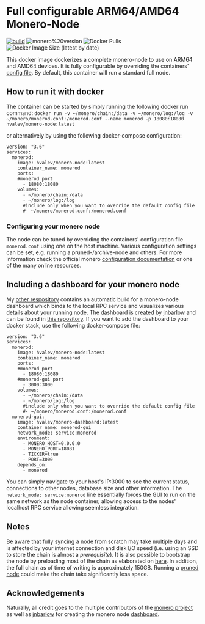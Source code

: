 # Full configurable ARM64/AMD64 Monero-Node

[![build](https://github.com/hvalev/monero-node/actions/workflows/build.yml/badge.svg)](https://github.com/hvalev/monero-node/actions/workflows/build.yml)
![monero%20version](https://img.shields.io/badge/monero%20version-0.17.3.0-green)
![Docker Pulls](https://img.shields.io/docker/pulls/hvalev/monero-node)
![Docker Image Size (latest by date)](https://img.shields.io/docker/image-size/hvalev/monero-node)

This docker image dockerizes a complete monero-node to use on ARM64 and AMD64 devices. It is fully configurable by overriding the containers' [config file](https://github.com/hvalev/monero-node/blob/main/monerod.conf). By default, this container will run a standard full node.


## How to run it with docker
The container can be started by simply running the following docker run command:
`docker run -v ~/monero/chain:/data -v ~/monero/log:/log -v ~/monero/monerod.conf:/monerod.conf --name monerod -p 18080:18080 hvalev/monero-node:latest`

or alternatively by using the following docker-compose configuration:
```
version: "3.6"
services:
  monerod:
    image: hvalev/monero-node:latest
    container_name: monerod
    ports:
    #monerod port
      - 18080:18080
    volumes:
      - ~/monero/chain:/data
      - ~/monero/log:/log
      #include only when you want to override the default config file
      #- ~/monero/monerod.conf:/monerod.conf
```

### Configuring your monero node
The node can be tuned by overriding the containers' configuration file `monerod.conf` using one on the host machine. Various configuration settings can be set, e.g. running a pruned-/archive-node and others. For more information check the official monero [configuration documentation](https://monerodocs.org/interacting/monero-config-file/) or one of the many online resources.

## Including a dashboard for your monero node
My [other respository](https://github.com/hvalev/monero-dashboard) contains an automatic build for a monero-node dashboard which binds to the local RPC service and visualizes various details about your running node. The dashboard is created by [jnbarlow](https://github.com/jnbarlow) and can be found in [this repository](https://github.com/jnbarlow/monero-dashboard). If you want to add the dashboard to your docker stack, use the following docker-compose file:
```
version: "3.6"
services:
  monerod:
    image: hvalev/monero-node:latest
    container_name: monerod
    ports:
    #monerod port
      - 18080:18080
    #monerod-gui port
      - 3000:3000
    volumes:
      - ~/monero/chain:/data
      - ~/monero/log:/log
      #include only when you want to override the default config file
      #- ~/monero/monerod.conf:/monerod.conf
  monerod-gui:
    image: hvalev/monero-dashboard:latest
    container_name: monerod-gui
    network_mode: service:monerod
    environment:
      - MONERO_HOST=0.0.0.0
      - MONERO_PORT=18081
      - TICKER=true
      - PORT=3000
    depends_on:
      - monerod
```
You can simply navigate to your host's IP:3000 to see the current status, connections to other nodes, database size and other information. The `network_mode: service:monerod` line essentially forces the GUI to run on the same network as the node container, allowing access to the nodes' localhost RPC service allowing seemless integration.

## Notes
Be aware that fully syncing a node from scratch may take multiple days and is affected by your internet connection and disk I/O speed (i.e. using an SSD to store the chain is almost a *prerequisite*). It is also possible to bootstrap the node by preloading most of the chain as elaborated on [here](https://www.getmonero.org/downloads/#blockchain). In addition, the full chain as of time of writing is approximately 150GB. Running a [pruned node](https://www.getmonero.org/resources/moneropedia/pruning.html) could make the chain take significantly less space.

## Acknowledgements
Naturally, all credit goes to the multiple contributors of the [monero project](https://github.com/monero-project/monero) as well as [jnbarlow](https://github.com/jnbarlow) for creating the monero node [dashboard](https://github.com/jnbarlow/monero-dashboard).
